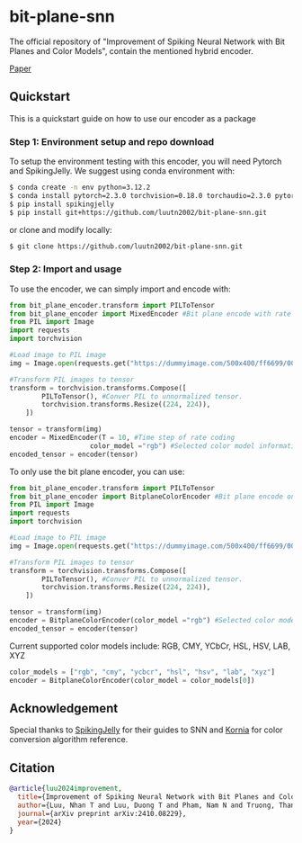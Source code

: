 # bit-plane-snn
The official repository of "Improvement of Spiking Neural Network with Bit Planes and Color Models", contain the mentioned hybrid encoder.

[Paper](https://arxiv.org/abs/2410.08229)

## Quickstart

This is a quickstart guide on how to use our encoder as a package 

### Step 1: Environment setup and repo download

To setup the environment testing with this encoder, you will need Pytorch and SpikingJelly. We suggest using conda environment with:

```bash
$ conda create -n env python=3.12.2
$ conda install pytorch=2.3.0 torchvision=0.18.0 torchaudio=2.3.0 pytorch-cuda=12.1 -c pytorch -c nvidia #As latest pytorch conda guide, change cuda version suitable to your case.
$ pip install spikingjelly
$ pip install git+https://github.com/luutn2002/bit-plane-snn.git
```

or clone and modify locally:

```bash
$ git clone https://github.com/luutn2002/bit-plane-snn.git
```

### Step 2: Import and usage

To use the encoder, we can simply import and encode with:

```python
from bit_plane_encoder.transform import PILToTensor
from bit_plane_encoder import MixedEncoder #Bit plane encode with rate coding
from PIL import Image
import requests
import torchvision

#Load image to PIL image
img = Image.open(requests.get("https://dummyimage.com/500x400/ff6699/000", stream=True).raw)

#Transform PIL images to tensor
transform = torchvision.transforms.Compose([
        PILToTensor(), #Conver PIL to unnormalized tensor.
        torchvision.transforms.Resize((224, 224)),
    ])

tensor = transform(img)
encoder = MixedEncoder(T = 10, #Time step of rate coding 
                    color_model ="rgb") #Selected color model information to be used, default to rgb.
encoded_tensor = encoder(tensor)
```

To only use the bit plane encoder, you can use:

```python
from bit_plane_encoder.transform import PILToTensor
from bit_plane_encoder import BitplaneColorEncoder #Bit plane encode only
from PIL import Image
import requests
import torchvision

#Load image to PIL image
img = Image.open(requests.get("https://dummyimage.com/500x400/ff6699/000", stream=True).raw)

#Transform PIL images to tensor
transform = torchvision.transforms.Compose([
        PILToTensor(), #Conver PIL to unnormalized tensor.
        torchvision.transforms.Resize((224, 224)),
    ])

tensor = transform(img)
encoder = BitplaneColorEncoder(color_model ="rgb") #Selected color model information to be used, default to rgb.
encoded_tensor = encoder(tensor)
```
Current supported color models include: RGB, CMY, YCbCr, HSL, HSV, LAB, XYZ
```python
color_models = ["rgb", "cmy", "ycbcr", "hsl", "hsv", "lab", "xyz"]
encoder = BitplaneColorEncoder(color_model = color_models[0])
```
## Acknowledgement

Special thanks to [SpikingJelly](https://github.com/fangwei123456/spikingjelly) for their guides to SNN and [Kornia](https://github.com/kornia/kornia) for color conversion algorithm reference. 

## Citation

```bibtex
@article{luu2024improvement,
  title={Improvement of Spiking Neural Network with Bit Planes and Color Models},
  author={Luu, Nhan T and Luu, Duong T and Pham, Nam N and Truong, Thang C},
  journal={arXiv preprint arXiv:2410.08229},
  year={2024}
}
```
